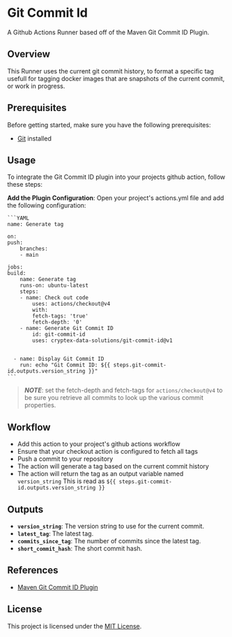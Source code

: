 # Git Commit Id

A Github Actions Runner based off of the Maven Git Commit ID Plugin.

## Overview

This Runner uses the current git commit history, to format a specific tag usefull for tagging docker images that are snapshots of the current commit, or work in progress.

## Prerequisites

Before getting started, make sure you have the following prerequisites:

- [Git](https://git-scm.com/downloads) installed

## Usage

To integrate the Git Commit ID plugin into your projects github action, follow these steps:

 **Add the Plugin Configuration**: Open your project's actions.yml file and add the following configuration:

    ```YAML
    name: Generate tag

    on:
    push:
        branches:
        - main

    jobs:
    build:
        name: Generate tag
        runs-on: ubuntu-latest
        steps:
        - name: Check out code
            uses: actions/checkout@v4
            with:
            fetch-tags: 'true'
            fetch-depth: '0'
        - name: Generate Git Commit ID
            id: git-commit-id
            uses: cryptex-data-solutions/git-commit-id@v1
        

      - name: Display Git Commit ID
        run: echo "Git Commit ID: ${{ steps.git-commit-id.outputs.version_string }}"
    ```

> ***NOTE***: set the fetch-depth and fetch-tags for `actions/checkout@v4` to be sure you retrieve all commits to look up the various commit properties.

## Workflow

- Add this action to your project's github actions workflow
- Ensure that your checkout action is configured to fetch all tags
- Push a commit to your repository
- The action will generate a tag based on the current commit history
- The action will return the tag as an output variable named `version_string`
    This is read as `${{ steps.git-commit-id.outputs.version_string }}`

## Outputs

- **`version_string`**: The version string to use for the current commit.
- **`latest_tag`**: The latest tag.
- **`commits_since_tag`**: The number of commits since the latest tag.
- **`short_commit_hash`**: The short commit hash.

## References

- [Maven Git Commit ID Plugin](https://github.com/ktoso/maven-git-commit-id-plugin)

## License

This project is licensed under the [MIT License](LICENSE.md).
